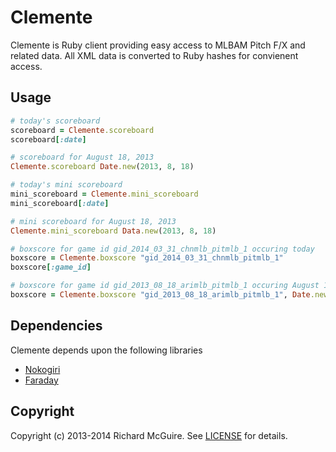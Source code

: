 # Clemente

Clemente is Ruby client providing easy access to MLBAM Pitch F/X and related data. All XML data is converted to Ruby hashes for convienent access.

## Usage

```ruby
# today's scoreboard
scoreboard = Clemente.scoreboard
scoreboard[:date]

# scoreboard for August 18, 2013
Clemente.scoreboard Date.new(2013, 8, 18)

# today's mini scoreboard
mini_scoreboard = Clemente.mini_scoreboard
mini_scoreboard[:date]

# mini scoreboard for August 18, 2013
Clemente.mini_scoreboard Data.new(2013, 8, 18)

# boxscore for game id gid_2014_03_31_chnmlb_pitmlb_1 occuring today
boxscore = Clemente.boxscore "gid_2014_03_31_chnmlb_pitmlb_1"
boxscore[:game_id]

# boxscore for game id gid_2013_08_18_arimlb_pitmlb_1 occuring August 18, 2013
boxscore = Clemente.boxscore "gid_2013_08_18_arimlb_pitmlb_1", Date.new(2013, 8, 18)
```

## Dependencies

Clemente depends upon the following libraries

- [Nokogiri](http://nokogiri.org)
- [Faraday](https://github.com/lostisland/faraday)


## Copyright

Copyright (c) 2013-2014 Richard McGuire. See [LICENSE](https://github.com/vfog/clemente/blob/master/LICENSE.md) for details.
